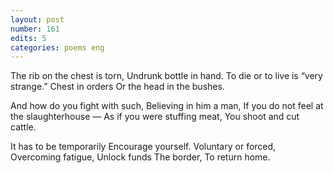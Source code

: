```yaml
---
layout: post
number: 161
edits: 5
categories: poems eng
---
```


The rib on the chest is torn, 
Undrunk bottle in hand.
To die or to live is “very strange.”
Chest in orders
Or the head in the bushes.
 
And how do you fight with such,
Believing in him a man,
If you do not feel at the slaughterhouse — 
As if you were stuffing meat,
You shoot and cut cattle.
 
It has to be temporarily
Encourage yourself.
Voluntary or forced,
Overcoming fatigue,
Unlock funds 
The border,
To return home.
